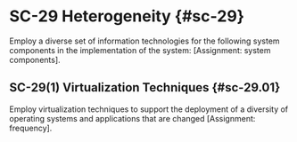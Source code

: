 # SC-29 Heterogeneity {#sc-29}

Employ a diverse set of information technologies for the following system components in the implementation of the system: [Assignment: system components].

## SC-29(1) Virtualization Techniques {#sc-29.01}

Employ virtualization techniques to support the deployment of a diversity of operating systems and applications that are changed [Assignment: frequency].

